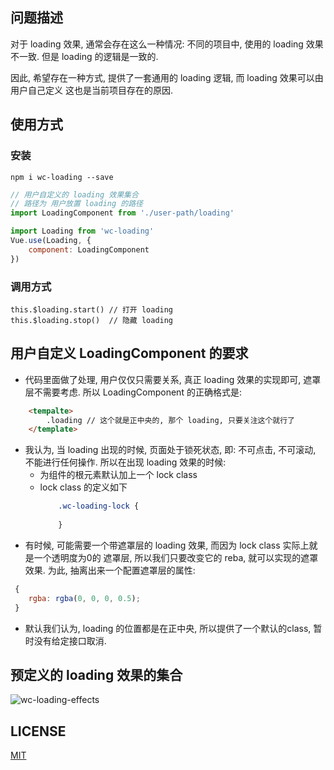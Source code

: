 ## 问题描述
对于 loading 效果, 通常会存在这么一种情况:
不同的项目中, 使用的 loading 效果不一致. 但是 loading 的逻辑是一致的.

因此, 希望存在一种方式, 提供了一套通用的 loading 逻辑, 而 loading 效果可以由用户自己定义
这也是当前项目存在的原因.

## 使用方式
### 安装
```shell
npm i wc-loading --save
```
```javascript
// 用户自定义的 loading 效果集合
// 路径为 用户放置 loading 的路径
import LoadingComponent from './user-path/loading'

import Loading from 'wc-loading'
Vue.use(Loading, {
	component: LoadingComponent
})
```
### 调用方式
```javasript
this.$loading.start() // 打开 loading
this.$loading.stop()  // 隐藏 loading
```

## 用户自定义 LoadingComponent 的要求
* 代码里面做了处理, 用户仅仅只需要关系, 真正 loading 效果的实现即可, 遮罩层不需要考虑.
所以 LoadingComponent 的正确格式是:
```html
	<tempalte>
		.loading // 这个就是正中央的, 那个 loading, 只要关注这个就行了
	</template>
```

* 我认为, 当 loading 出现的时候, 页面处于锁死状态, 即: 不可点击, 不可滚动, 不能进行任何操作.
所以在出现 loading 效果的时候:
	* 为组件的根元素默认加上一个 lock class
	* lock class 的定义如下
		```css
			.wc-loading-lock {
				
			}
		```
* 有时候, 可能需要一个带遮罩层的 loading 效果, 而因为 lock class 实际上就是一个透明度为0的
遮罩层, 所以我们只要改变它的 reba, 就可以实现的遮罩效果. 为此, 抽离出来一个配置遮罩层的属性:
```javascript
 {
 	rgba: rgba(0, 0, 0, 0.5);
 }
```


* 默认我们认为, loading 的位置都是在正中央, 所以提供了一个默认的class, 暂时没有给定接口取消.



## 预定义的 loading 效果的集合
![wc-loading-effects](https://opensource.org/licenses/MIT)

## LICENSE
[MIT](https://opensource.org/licenses/MIT)